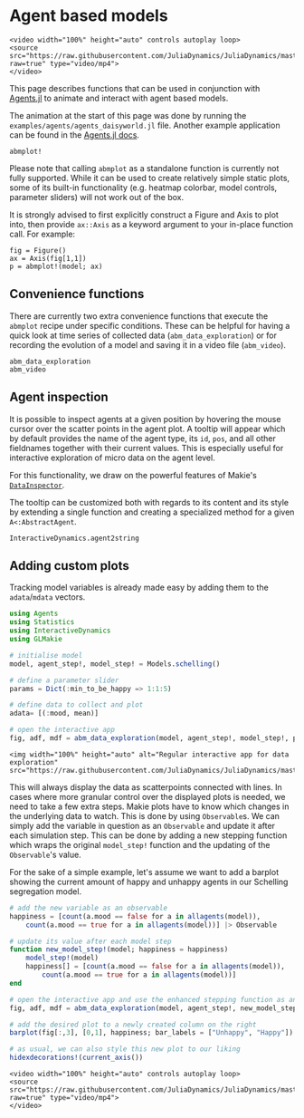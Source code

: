 # Agent based models
```@raw html
<video width="100%" height="auto" controls autoplay loop>
<source src="https://raw.githubusercontent.com/JuliaDynamics/JuliaDynamics/master/videos/interact/agents.mp4?raw=true" type="video/mp4">
</video>
```

This page describes functions that can be used in conjunction with [Agents.jl](https://juliadynamics.github.io/Agents.jl/dev/) to animate and interact with agent based models.

The animation at the start of this page was done by running the `examples/agents/agents_daisyworld.jl` file.
Another example application can be found in the [Agents.jl docs](https://juliadynamics.github.io/Agents.jl/dev/examples/schelling/).

```@docs
abmplot!
```

Please note that calling `abmplot` as a standalone function is currently not fully supported. 
While it can be used to create relatively simple static plots, some of its built-in functionality (e.g. heatmap colorbar, model controls, parameter sliders) will not work out of the box.

It is strongly advised to first explicitly construct a Figure and Axis to plot into, then provide `ax::Axis` as a keyword argument to your in-place function call.
For example:

```
fig = Figure()
ax = Axis(fig[1,1])
p = abmplot!(model; ax)
```

## Convenience functions

There are currently two extra convenience functions that execute the `abmplot` recipe under specific conditions.
These can be helpful for having a quick look at time series of collected data (`abm_data_exploration`) or for recording the evolution of a model and saving it in a video file (`abm_video`).

```@docs
abm_data_exploration
abm_video
```

## Agent inspection

It is possible to inspect agents at a given position by hovering the mouse cursor over the scatter points in the agent plot.
A tooltip will appear which by default provides the name of the agent type, its `id`, `pos`, and all other fieldnames together with their current values.
This is especially useful for interactive exploration of micro data on the agent level.

For this functionality, we draw on the powerful features of Makie's [`DataInspector`](https://makie.juliaplots.org/v0.15.1/documentation/inspector/).

The tooltip can be customized both with regards to its content and its style by extending a single function and creating a specialized method for a given `A<:AbstractAgent`.

```@docs
InteractiveDynamics.agent2string
```

## Adding custom plots

Tracking model variables is already made easy by adding them to the `adata`/`mdata` vectors.

```julia
using Agents
using Statistics
using InteractiveDynamics
using GLMakie

# initialise model
model, agent_step!, model_step! = Models.schelling()

# define a parameter slider
params = Dict(:min_to_be_happy => 1:1:5)

# define data to collect and plot
adata= [(:mood, mean)]

# open the interactive app
fig, adf, mdf = abm_data_exploration(model, agent_step!, model_step!, params; adata)
```

```@raw html
<img width="100%" height="auto" alt="Regular interactive app for data exploration" src="https://raw.githubusercontent.com/JuliaDynamics/JuliaDynamics/master/videos/interact/custom_plots.png">
```

This will always display the data as scatterpoints connected with lines.
In cases where more granular control over the displayed plots is needed, we need to take a few extra steps.
Makie plots have to know which changes in the underlying data to watch.
This is done by using `Observable`s.
We can simply add the variable in question as an `Observable` and update it after each simulation step.
This can be done by adding a new stepping function which wraps the original `model_step!` function and the updating of the `Observable`'s value.

For the sake of a simple example, let's assume we want to add a barplot showing the current amount of happy and unhappy agents in our Schelling segregation model.

```julia
# add the new variable as an observable
happiness = [count(a.mood == false for a in allagents(model)),
    count(a.mood == true for a in allagents(model))] |> Observable

# update its value after each model step
function new_model_step!(model; happiness = happiness)
    model_step!(model)
    happiness[] = [count(a.mood == false for a in allagents(model)),
        count(a.mood == true for a in allagents(model))]
end

# open the interactive app and use the enhanced stepping function as an argument
fig, adf, mdf = abm_data_exploration(model, agent_step!, new_model_step!, params; adata)

# add the desired plot to a newly created column on the right
barplot(fig[:,3], [0,1], happiness; bar_labels = ["Unhappy", "Happy"])

# as usual, we can also style this new plot to our liking
hidexdecorations!(current_axis())
```

```@raw html
<video width="100%" height="auto" controls autoplay loop>
<source src="https://raw.githubusercontent.com/JuliaDynamics/JuliaDynamics/master/videos/interact/custom_plots.mp4?raw=true" type="video/mp4">
</video>
```
